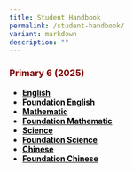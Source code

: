 ```yaml
---
title: Student Handbook
permalink: /student-handbook/
variant: markdown
description: ""
---
```

<h3><strong><span style="color: #800000;">Primary 6 (2025)</span></strong></h3>
<ul>
<li><a target="_blank" href="/files/p6_english_handbook_2025.pdf"><strong><span style="color: #000000;">English</span></strong></a></li>
<li><a target="_blank" href="/files/p6_foundation_english_handbook_2025.pdf"><strong><span style="color: #000000;">Foundation English</span></strong></a></li>
<li><a target="_blank" href="/files/p6_standard_math_handbook_2025.pdf"><strong><span style="color: #000000;">Mathematic</span></strong></a></li>
<li><a target="_blank" href="/files/p6_foundation_math_handbook_2025.pdf"><strong><span style="color: #000000;">Foundation Mathematic</span></strong></a></li>
<li><a target="_blank" href="/files/p6_science_handbook_2025.pdf"><strong><span style="color: #000000;">Science</span></strong></a></li>
<li><a target="_blank" href="/files/p6_foundation_science_handbook_2025.pdf"><strong><span style="color: #000000;">Foundation Science</span></strong></a></li>
<li><a target="_blank" href="/files/p6_chinese_handbook_2025.pdf"><strong><span style="color: #000000;">Chinese</span></strong></a></li>
<li><a target="_blank" href="/files/p6_foundation_chinese_handbook_2025.pdf"><strong><span style="color: #000000;">Foundation Chinese</span></strong></a></li>

	
</ul>

